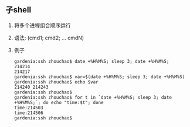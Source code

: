 ## 子shell
1. 将多个进程组合顺序运行
2. 语法: (cmd1; cmd2; ... cmdN)
3. 例子
  
   ```
   gardenia:ssh zhouchao$ date +%H%M%S; sleep 3; date +%H%M%S;
   214214
   214217
   gardenia:ssh zhouchao$ var=$(date +%H%M%S; sleep 3; date +%H%M%S)
   gardenia:ssh zhouchao$ echo $var
   214240 214243
   gardenia:ssh zhouchao$ 
   gardenia:ssh zhouchao$ for t in `date +%H%M%S; sleep 3; date +%H%M%S;`; do echo "time:$t"; done
   time:214503
   time:214506
   gardenia:ssh zhouchao$ 
   ```
